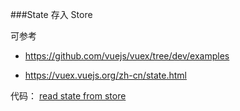 ###State 存入 Store


可参考

- https://github.com/vuejs/vuex/tree/dev/examples

- https://vuex.vuejs.org/zh-cn/state.html

代码： [read state from store](https://github.com/liulu1012/vuex-demo/commit/cf060c7e4ad602e396df39f0dbd29950949174cb)
